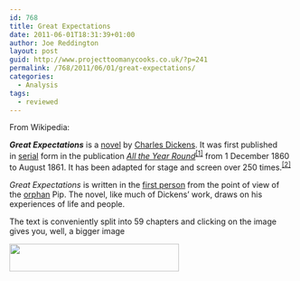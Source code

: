 ```yaml
---
id: 768
title: Great Expectations
date: 2011-06-01T18:31:39+01:00
author: Joe Reddington
layout: post
guid: http://www.projecttoomanycooks.co.uk/?p=241
permalink: /768/2011/06/01/great-expectations/
categories:
  - Analysis
tags:
  - reviewed
---
```

From Wikipedia:

_**Great Expectations**_ is a [novel](http://en.wikipedia.org/wiki/Novel "Novel") by [Charles Dickens](http://en.wikipedia.org/wiki/Charles_Dickens "Charles Dickens"). It was first published in [serial](http://en.wikipedia.org/wiki/Serial_(literature) "Serial (literature)") form in the publication _[All the Year Round](http://en.wikipedia.org/wiki/All_the_Year_Round "All the Year Round")_<sup id="cite_ref-0"><a href="http://en.wikipedia.org/wiki/Great_Expectations#cite_note-0">[1]</a></sup> from 1 December 1860 to August 1861. It has been adapted for stage and screen over 250 times.<sup id="cite_ref-1"><a href="http://en.wikipedia.org/wiki/Great_Expectations#cite_note-1">[2]</a></sup>

_Great Expectations_ is written in the [first person](http://en.wikipedia.org/wiki/First-person_narrative "First-person narrative") from the point of view of the [orphan](http://en.wikipedia.org/wiki/Orphan "Orphan") Pip. The novel, like much of Dickens&#8217; work, draws on his experiences of life and people.

The text is conveniently split into 59 chapters and clicking on the image gives you, well, a bigger image

[<img loading="lazy" class="aligncenter size-medium wp-image-6564" src="http://joereddington.com/wp-content/uploads/2011/06/Dendrogram-3-300x49.png" alt="" width="300" height="49" srcset="https://joereddington.com/wp-content/uploads/2011/06/Dendrogram-3-300x49.png 300w, https://joereddington.com/wp-content/uploads/2011/06/Dendrogram-3-768x125.png 768w, https://joereddington.com/wp-content/uploads/2011/06/Dendrogram-3-1024x167.png 1024w" sizes="(max-width: 300px) 100vw, 300px" />](http://joereddington.com/wp-content/uploads/2011/06/Dendrogram-3.png)